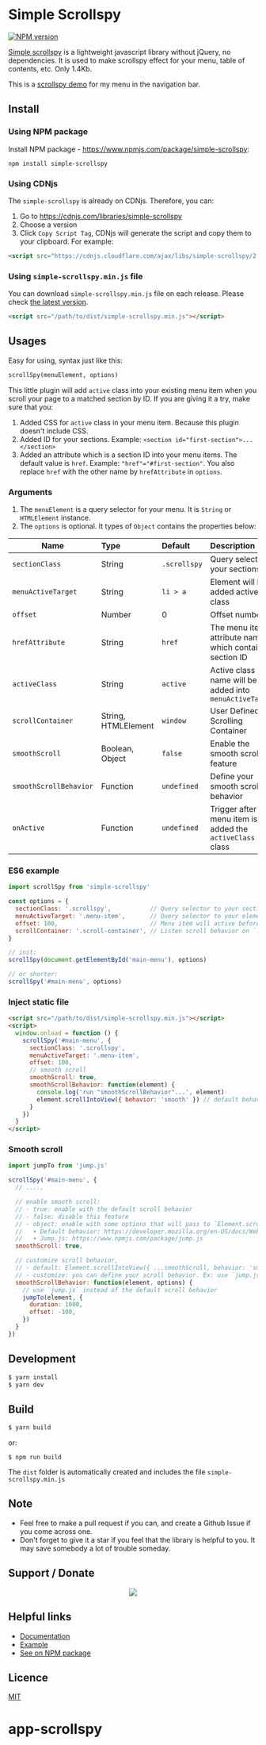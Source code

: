 # Simple Scrollspy

[![NPM version](https://img.shields.io/npm/v/simple-scrollspy.svg)](https://www.npmjs.com/package/simple-scrollspy)

[Simple scrollspy](https://kimyvgy.github.io/simple-scrollspy) is a lightweight javascript library without jQuery, no dependencies. It is used to make scrollspy effect for your menu, table of contents, etc. Only 1.4Kb.

This is a [scrollspy demo](https://kimyvgy.github.io/simple-scrollspy/demo) for my menu in the navigation bar.

## Install

### Using NPM package

Install NPM package - https://www.npmjs.com/package/simple-scrollspy:

```npm
npm install simple-scrollspy
```

### Using CDNjs

The `simple-scrollspy` is already on CDNjs. Therefore, you can:
1. Go to https://cdnjs.com/libraries/simple-scrollspy
2. Choose a version
3. Click `Copy Script Tag`, CDNjs will generate the script and copy them to your clipboard. For example:

```html
<script src="https://cdnjs.cloudflare.com/ajax/libs/simple-scrollspy/2.4.1/simple-scrollspy.min.js" integrity="sha512-NNb5TgmE+7PHedvAWwPKZ/ukCGJciTHZ23ghPriEeEfcGySDBm9zIrjaXp/WNAUcVYhi5XhJ1rHveDKR35CInw==" crossorigin="anonymous" referrerpolicy="no-referrer"></script>
```

### Using `simple-scrollspy.min.js` file

You can download `simple-scrollspy.min.js` file on each release. Please check [the latest version](https://github.com/kimyvgy/simple-scrollspy/releases/latest).

```html
<script src="/path/to/dist/simple-scrollspy.min.js"></script>
```

## Usages

Easy for using, syntax just like this:

```html
scrollSpy(menuElement, options)
```

This little plugin will add `active` class into your existing menu item when you scroll your page to a matched section by ID.
If you are giving it a try, make sure that you:
1. Added CSS for `active` class in your menu item. Because this plugin doesn't include CSS.
2. Added ID for your sections.
    Example: `<section id="first-section">...</section>`
3. Added an attribute which is a section ID into your menu items. The default value is `href`.
    Example: `"href"="#first-section"`.
You also replace `href` with the other name by `hrefAttribute` in `options`.

### Arguments

1. The `menuElement` is a query selector for your menu. It is `String` or `HTMLElement` instance.
2. The `options` is optional. It types of `Object` contains the properties below:

| Name                   | Type                  | Default      | Description                                                  |
| ---------------------- | :-------------------- | :----------- | :----------------------------------------------------------- |
| `sectionClass`         | String                | `.scrollspy` | Query selector to your sections                              |
| `menuActiveTarget`     | String                | `li > a`     | Element will be added active class                           |
| `offset`               | Number                | 0            | Offset number                                                |
| `hrefAttribute`        | String                | `href`       | The menu item's attribute name which contains section ID     |
| `activeClass`          | String                | `active`     | Active class name will be added into `menuActiveTarget`      |
| `scrollContainer`      | String, HTMLElement   | `window`     | User Defined Scrolling Container                             |
| `smoothScroll`         | Boolean, Object       | `false`      | Enable the smooth scrolling feature                          |
| `smoothScrollBehavior` | Function              | `undefined`  | Define your smooth scroll behavior                           |
| `onActive`             | Function<HTMLElement> | `undefined`  | Trigger after the menu item is added the `activeClass` class |

### ES6 example

```js
import scrollSpy from 'simple-scrollspy'

const options = {
  sectionClass: '.scrollspy',           // Query selector to your sections
  menuActiveTarget: '.menu-item',       // Query selector to your elements that will be added `active` class
  offset: 100,                          // Menu item will active before scroll to a matched section 100px
  scrollContainer: '.scroll-container', // Listen scroll behavior on `.scroll-container` instead of `window`
}

// init:
scrollSpy(document.getElementById('main-menu'), options)

// or shorter:
scrollSpy('#main-menu', options)
```

### Inject static file

```html
<script src="/path/to/dist/simple-scrollspy.min.js"></script>
<script>
  window.onload = function () {
    scrollSpy('#main-menu', {
      sectionClass: '.scrollspy',
      menuActiveTarget: '.menu-item',
      offset: 100,
      // smooth scroll
      smoothScroll: true,
      smoothScrollBehavior: function(element) {
        console.log('run "smoothScrollBehavior"...', element)
        element.scrollIntoView({ behavior: 'smooth' }) // default behavior
      }
    })
  }
</script>
```

### Smooth scroll

```javascript
import jumpTo from 'jump.js'

scrollSpy('#main-menu', {
  // ....,

  // enable smooth scroll:
  // - true: enable with the default scroll behavior
  // - false: disable this feature
  // - object: enable with some options that will pass to `Element.scrollIntoView` or `smoothScrollBehavior`
  //   + Default behavior: https://developer.mozilla.org/en-US/docs/Web/API/Element/scrollIntoView
  //   + Jump.js: https://www.npmjs.com/package/jump.js
  smoothScroll: true,

  // customize scroll behavior,
  // - default: Element.scrollIntoView({ ...smoothScroll, behavior: 'smooth' })
  // - customize: you can define your scroll behavior. Ex: use `jump.js`, jQuery, .etc
  smoothScrollBehavior: function(element, options) {
    // use `jump.js` instead of the default scroll behavior
    jumpTo(element, {
      duration: 1000,
      offset: -100,
    })
  }
})
```

## Development

```bash
$ yarn install
$ yarn dev
```

## Build
```bash
$ yarn build
```
or:
```npm
$ npm run build
```
The `dist` folder is automatically created and includes the file `simple-scrollspy.min.js`

## Note
- Feel free to make a pull request if you can, and create a Github Issue if you come across one.
- Don't forget to give it a star if you feel that the library is helpful to you. It may save somebody a lot of trouble someday.

## Support / Donate

<p align="center">
  <a href="https://kimyvgy.webee.asia" target="_blank" title="Donate with: Paypal, Momo, Buymeacoffee">
    <img src="https://user-images.githubusercontent.com/13513658/208368616-f20301e6-61d5-449b-aa87-5dda17b273b7.png">
  </a>
</p>

## Helpful links
- [Documentation](https://kimyvgy.github.io/simple-scrollspy)
- [Example](https://kimyvgy.github.io/simple-scrollspy/demo)
- [See on NPM package](https://www.npmjs.com/package/simple-scrollspy)

## Licence
[MIT](./LICENSE)
# app-scrollspy

